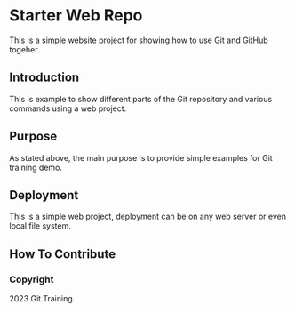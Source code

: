 # Starter Web Repo

This is a simple website project for showing how to use Git and GitHub togeher.

## Introduction

This is example to show different parts of the Git repository and various commands using a web project.

## Purpose

As stated above, the main purpose is to provide simple examples for Git training demo.

## Deployment

This is a simple web project, deployment can be on any web server or even local file system.

## How To Contribute

### Copyright 

2023 Git.Training.